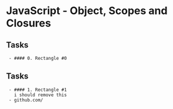 # JavaScript - Object, Scopes and Closures

## Tasks 
	 - #### 0. Rectangle #0
	   
## Tasks 
	 - #### 1. Rectangle #1
	   i should remove this
	 - github.com/